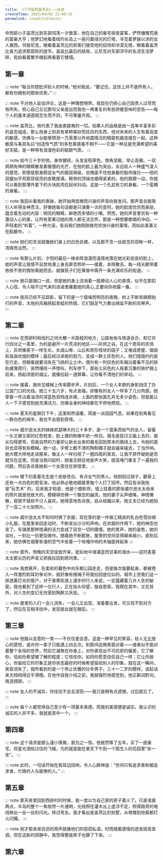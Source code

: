 ```yaml
---
title: 《了不起的盖茨比》——在读
createTime: 2025/04/02 22:09:15
permalink: /read/tcklmszx/
---
```


中西部小子盖茨比到东部闯荡一夕致富，他在自己的豪宅夜夜宴客，俨然慷慨荒唐的富豪大亨；他梦幻地看着纽约长岛上一座闪着绿光的灯塔，寻觅着梦寐以求的女人黛西。邻居尼克，眼看着盖茨比的宾客们接受他的招待却冷漠无情，眼看着盖茨比奋力追求那腐败的虚华。盖兹比最后的结局，让尼克对东部浮华的名流生活梦碎，宛如看着繁华楼起再看着它楼塌。

<LinkCard title="《了不起的盖茨比》" href="https://openzlib.link/book/14524981/3adf4f/%E4%BA%86%E4%B8%8D%E8%B5%B7%E7%9A%84%E7%9B%96%E8%8C%A8%E6%AF%94.html"/>


## 第一章

::: note “每当你想批评别人的时候，”他对我说，“要记住，这世上并不是所有人，都有你拥有的那些优势。”
:::

::: note 不对他人妄加评论，这是一种理想境界。我现在仍担心自己因责人过苛而有所失，担心自己忘记那句父亲提出而我也一再重复的有些骄傲意味的忠告——每个人的基本道德观念生而不同，不可等量齐观。
:::

::: note 盖茨比，他代表了我由衷鄙夷的一切。如果人的品格是由一连串丰富多彩的姿态组成，那么他身上则具有某种美妙而炫目的东西，他对未来的人生有着高度的敏感，仿佛与一台能够预测一万英里以外地震情况的精密机器连接在一起。这种敏感与美其名曰“创造性气质”的多愁善感毫不相干——它是一种总是充满希望的美好天赋，是一种带有浪漫色彩的聪颖气质。
:::

::: note 如今三十岁的他，身体健硕，头发呈稻草色，唇角坚毅，举止高傲。一双炯炯有神的眼睛散发着傲慢的光芒，在他的脸上最为突出，永远给人一种盛气凌人的感觉。即便是那身颇显女气的靓丽骑装，也掩盖不住他身躯的魁伟强壮——他的双腿似乎将那双锃亮的皮靴撑满，鞋带的顶端也绷得紧紧的。他的肩膀一动，你就可以看到那薄外套下的大块肌肉在起伏抖动。这是一个孔武有力的身躯，一个蛮横的身躯。
:::

::: note 我回头看我的表妹，她开始用低微而兴奋的声音向我发问。那声音总能吸引人听得全神贯注，好像她每句话都是只演奏一次的音符。她的脸庞忧伤而美丽，蕴含着生动的内容：明亮的眼睛，鲜艳而多情的小嘴。然而，她的声音里另有一种激动人心的美，让所有爱慕过她的男人都无法忘怀。那是一种想要歌唱的冲动，一声轻柔的“听着”，一种允诺，告诉我们她刚刚做完欢快兴奋的事情，而如此美事又在酝酿中。
:::

::: note 她们的言谈就像她们身上的白色衣裙，以及那不含一丝欲念的双眸一样，清爽而淡然。
:::

::: note 有那么片刻，夕阳的最后一抹余晖浪漫而温情地落在她光彩奕奕的脸上，她的声音让我情不自禁地凑上身去屏息聆听——接着，余晖散去，每一线光都带着依依不舍的惆怅离她而去，就像孩子们在黄昏中离开一条充满欢乐的街道。
:::

::: note 她只是随口一说，但是她的身上流淌着一股撩动人心的柔情，似乎在那扣人心弦、令人喘不过气来的话语里藏着她的真心,正要向你袒露一番。
:::

::: note 夜风已经不见踪影，留下的是一个鼓噪而明亮的夜晚，树上不断有翅膀拍打的声音，大地的风箱扬起青蛙的热情，它们鼓足气力奏出绵延不断的风琴声。
:::

## 第二章

::: note 在西卵村和纽约之间大概一半路程的地方，公路匆匆与铁道会合，和它并行四分之一英里，为的是避开一片荒凉的地区——灰烬之谷。在这个奇异的农场上，灰烬像麦子一样生长，长成山脊、山丘和奇形怪状的园子；又堆成房屋、烟囱和袅袅炊烟的模样；最后经过卓绝的努力，变成一群土灰色的人，他们隐隐约约是在行走，但眼看就要消失在飞扬的尘土中。偶尔有一列灰色的车厢沿着看不见的铁轨缓慢爬行，突然嘎吱一声惨叫，列车停下，那些土灰色的人拖着沉重的铁铲拥上前来，扬起浓密的烟尘，就像拉起一道屏幕，让你看不清他们的举动。
:::

::: note 接着，我听见楼梯上传来脚步声，片刻后，一个女人丰腴的身影挡住了办公室门口的光线。她三十五六岁，有点发福，却像有的女人一样多了几分肉感。她穿着一件沾着油渍的深蓝色双绉连衣裙，上面的那张面孔并无多少姿色，但是能让人一下子感觉到她充满活力，仿佛全身的神经都在不停地燃烧。
:::

::: note 夏天的星期日下午，这里和煦温暖，简直一派田园气息。如果在街角看见一群白色的绵羊，我也不会感到奇怪。
:::

::: note 威尔逊太太的妹妹凯瑟琳大约三十多岁，是一个苗条而俗气的女人，留着一头又硬又密的红色短发，脸上搽的粉像牛奶一样白。眉毛是拔过又画上去的，眉尖勾得更弯，但是自然的力量却让新长出来的眉毛回到原本的眉线上去，令她的面目也显得有些模糊。她一动，手臂上数不清的陶制镯子就会碰来碰去，丁当作响。她大模大样地走进屋来，像主人一样扫视了一圈四周的家具，让我不禁怀疑她是否就住在这里。但是当我问起时，她毫无顾忌地放声大笑，提高嗓门重复了一遍我的问题，然后告诉我她和一个女孩住在旅馆里。
:::

::: note 楼下的麦基先生是个皮肤苍白、有点女气的男人。他刚刮过胡子，颧骨上还有一点白色的肥皂沫。他必恭必敬地跟屋里每个人打了招呼。然后告诉我他是“玩艺术” 的，后来我才知道，他是个摄影师，墙上挂着的那张威尔逊太太母亲的照片就是他放大的，模糊得仿佛一个飘忽的幽灵。他的妻子尖声细嗓，神情懒散，容貌不错却不讨人喜欢。她得意地告诉我，自从结婚以来，她丈夫已经为她拍了一百二十七张照片。
:::

::: note 威尔逊太太不知何时换了衣服，现在穿的是一件做工精良的乳白色雪纺绸小礼服，在屋里来回走动时，不断发出沙沙的声响。在衣服的作用下，她的神态也变了。车铺里那种饱满的活力变成了目空一切的傲慢。她的笑声，她的姿势，她的谈吐，一刻比一刻更加做作。随着她不断膨胀，屋里的空间显得越来越小，直到后来，她仿佛在烟雾弥漫的空气中坐着一个吱嘎作响的木轴旋转起来
:::

::: note 窗外，傍晚的天空绽放开来，犹如地中海湛蓝而甘美的海水——这时麦基太太那尖厉的声音又把我拉回到房间里。
:::

::: note 我想离开，在柔和的暮色中向东朝公园走走，但是每次我要起身，都被卷入一阵激烈刺耳的争论中，就好像有根绳子将我拉回座位似的。城市上空我们这一排透着灯光的窗户，对于昏黄街道上漫步的行人来说，一定蕴藏着几许人生的秘密。我也看到了这样一位行人，正在抬头仰望，独自思索。我既在其中，又在其外，对人生的变幻无穷感到陶醉又厌恶。
:::

::: note 屋里的人们一会儿消失，一会儿又出现，准备要出发，可又找不到对方了，然后在互相寻找中，发现彼此就在眼前。
:::

## 第三章

::: note 他报以会意的一笑——不仅仅是会意。这是一种罕见的笑容，给人无比放心的感觉，或许你一辈子只能遇上四五次。刹那间这微笑面对着——或者似乎面对着整个永恒的世界，然后它凝聚在你身上，对你表现出不可抗拒的偏爱。它了解你，恰如你希望被了解的程度；它信任你，如同你愿意信任自己一样；它让你放心，你留给它的印象正是你状态最好的时候希望留给别人的印象。就在这一瞬间，笑容消失了，我所看到的是一个举止优雅的壮年男子，三十一二岁的模样，说起话来文绉绉得近乎滑稽。在他作自我介绍之前，我就强烈地感觉到，他正斟词酌句，挑选措辞。
:::

::: note 女人的不诚实，你往往不会去深究——我只是稍有点遗憾，过后就忘了。
:::

::: note 每个人都觉得自己至少有一项基本美德，而我的美德便是诚实。我认识的诚实的人并不多，我就是其中一个。
:::

## 第四章

::: note 这个请求是那么谨小慎微，我为之一惊。他居然等了五年，买了一座豪宅，将星光洒给过往的飞蛾，为的就是能在某天下午到一个陌生人的花园里“坐一坐”。
:::

::: note 此时，一句话开始在我耳边回响，令人心醉神迷：“世间只有追求者和被追求者，忙碌的人与疲倦的人。”
:::

## 第五章

::: note 那天夜里回到西卵村的时候，我一度以为自己家的房子着火了。已是凌晨两点，半岛的整个一角依然一片通明，光线照在灌木丛上虚浮不定，照得路旁的电线映出一丝一丝的闪光。转过弯去，我才看出是盖茨比的别墅，从塔楼到地窖都灯火闪耀。
:::

::: note 刚才那淅淅沥沥的雨声就像他们的窃窃私语，时而随着感情的迸发挑高音调。但在这新的寂静中，我觉得整座房子也静了下来。
:::

## 第六章



